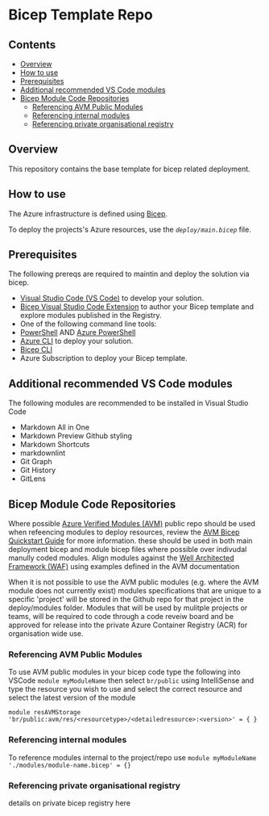 # Bicep Template Repo <!-- omit from toc -->

## Contents <!-- omit from toc -->

- [Overview](#overview)
- [How to use](#how-to-use)
- [Prerequisites](#prerequisites)
- [Additional recommended VS Code modules](#additional-recommended-vs-code-modules)
- [Bicep Module Code Repositories](#bicep-module-code-repositories)
  - [Referencing AVM Public Modules](#referencing-avm-public-modules)
  - [Referencing internal modules](#referencing-internal-modules)
  - [Referencing private organisational registry](#referencing-private-organisational-registry)

## Overview

This repository contains the base template for bicep related deployment.

## How to use

The Azure infrastructure is defined using [Bicep][1].

To deploy the projects's Azure resources, use the _`deploy/main.bicep`_ file.

## Prerequisites

The following prereqs are required to maintin and deploy the solution via bicep.

- [Visual Studio Code (VS Code)][2] to develop your solution.
- [Bicep Visual Studio Code Extension][3] to author your Bicep template and explore modules published in the Registry.
- One of the following command line tools:
- [PowerShell][4] AND [Azure PowerShell][5]
- [Azure CLI][6] to deploy your solution.
- [Bicep CLI][7]
- Azure Subscription to deploy your Bicep template.

## Additional recommended VS Code modules

The following modules are recommended to be installed in Visual Studio Code

- Markdown All in One
- Markdown Preview Github styling
- Markdown Shortcuts
- markdownlint
- Git Graph
- Git History
- GitLens

## Bicep Module Code Repositories

Where possible [Azure Verified Modules (AVM)][8] public repo should be used when refeencing modules to deploy resources, review the [AVM Bicep Quickstart Guide][9] for more information. these should be used in both main deployment bicep and module bicep files where possible over indivudal manully coded modules. Align modules against the [Well Architected Framework (WAF)][10] using examples defined in the AVM documentation

When it is not possible to use the AVM public modules (e.g. where the AVM module does not currently exist) modules specifications that are unique to a specific 'project' will be stored in the Github repo for that project in the deploy/modules folder. Modules that will be used by mulitple projects or teams, will be required to code through a code reveiw board and be approved for release into the private Azure Container Registry (ACR) for organisation wide use.

### Referencing AVM Public Modules

To use AVM public modules in your bicep code type the following into VSCode `module myModuleName` then select `br/public` using IntelliSense and type the resource you wish to use and select the correct resource and select the latest version of the module

```bicep
module resAVMStorage 'br/public:avm/res/<resourcetype>/<detailedresource>:<version>' = { }
```

### Referencing internal modules

To reference modules internal to the project/repo use `module myModuleName './modules/module-name.bicep' = {}`

### Referencing private organisational registry

details on private bicep registry here

[1]: https://microsoft.com/azure/azure-resource-manager/bicep
[2]: https://code.visualstudio.com/download
[3]: https://marketplace.visualstudio.com/items?itemName=ms-azuretools.vscode-bicep
[4]: https://learn.microsoft.com/en-us/powershell/scripting/install/installing-powershell
[5]: https://learn.microsoft.com/en-us/powershell/azure/install-azure-powershell
[6]: https://learn.microsoft.com/en-us/cli/azure/install-azure-cli
[7]: https://learn.microsoft.com/en-us/azure/azure-resource-manager/bicep/install#install-manually
[8]: https://aka.ms/avm
[9]: https://azure.github.io/Azure-Verified-Modules/usage/quickstart/bicep/
[10]: https://learn.microsoft.com/en-us/azure/well-architected/
